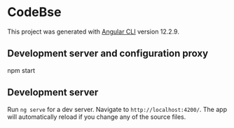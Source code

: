 # CodeBse

This project was generated with [Angular CLI](https://github.com/angular/angular-cli) version 12.2.9.

## Development server and configuration proxy
npm start

## Development server

Run `ng serve` for a dev server. Navigate to `http://localhost:4200/`. The app will automatically reload if you change any of the source files.






